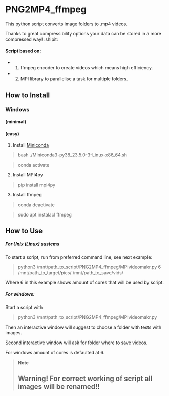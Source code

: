 # PNG2MP4_ffmpeg
This python script converts image folders to .mp4 videos. 

Thanks to great compressibility options your data can be stored in a more compressed way! :shipit:
#### Script based on:
  - 1. ffmpeg encoder to create videos which means high efficiency.
  - 2. MPI library to parallelise a task for multiple folders.
## How to Install
### Windows
#### (minimal)


#### (easy)
1. Install [Miniconda](https://docs.conda.io/en/latest/miniconda.html)
> bash ./Miniconda3-py38_23.5.0-3-Linux-x86_64.sh

>  conda activate
2. Install MPI4py
> pip install mpi4py 
3. Install ffmpeg
>   conda deactivate

>   sudo apt instalacl ffmpeg
## How to Use
##### For Unix (Linux) sustems
To start a script, run from preferred command line, see next example:

> python3 /mnt/path_to_script/PNG2MP4_ffmpeg/MPIvideomakr.py  6 /mnt/path_to_target/pics/ /mnt/path_to_save/vids/

Where 6 in this example shows amount of cores that will be used by script.

##### For windows:
Start a script with 
> python3 /mnt/path_to_script/PNG2MP4_ffmpeg/MPIvideomakr.py

Then an interactive window will suggest to choose a folder with tests with images.

Second interactive window will ask for folder where to save videos.

For windows amount of cores is defaulted at 6.

> **Note**
>##  Warning! For correct working of script all images will be renamed!!
